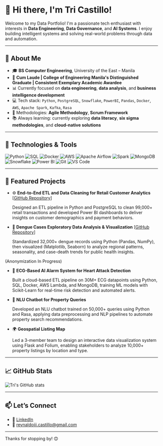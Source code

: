 # 👋 Hi there, I'm Tri Castillo!

Welcome to my Data Portfolio! I'm a passionate tech enthusiast with interests in **Data Engineering**, **Data Governance**, and **AI Systems**. I enjoy building intelligent systems and solving real-world problems through data and automation.

---

## 💼 About Me

- 🎓 **BS Computer Engineering**, University of the East – Manila  
- 🏅 **Cum Laude | College of Engineering Manila's Distinguished Graduate | Consistent Exemplary Academic Awardee**
- 📊 Currently focused on **data engineering**, **data analysis**, and **business intelligence development**
- 💻 Tech stack: `Python`, `PostgreSQL`, `Snowflake`, `PowerBI`, `Pandas`, `Docker`, `AWS`, `Apache Spark`, `Kafka`, `Rasa`
- 🧠 Methodologies: **Agile Methodology**, **Scrum Framework**
- 📚 Always learning: currently exploring **data literacy**, **six sigma methodologies**, and **cloud-native solutions**

---

## 🔧 Technologies & Tools

![Python](https://img.shields.io/badge/-Python-3776AB?style=flat&logo=python&logoColor=white)
![SQL](https://img.shields.io/badge/-SQL-4479A1?style=flat&logo=postgresql&logoColor=white)
![Docker](https://img.shields.io/badge/-Docker-2496ED?style=flat&logo=docker&logoColor=white)
![AWS](https://img.shields.io/badge/-AWS-232F3E?style=flat&logo=amazon-aws&logoColor=white)
![Apache Airflow](https://img.shields.io/badge/-Airflow-017CEE?style=flat&logo=apache-airflow&logoColor=white)
![Spark](https://img.shields.io/badge/-Apache%20Spark-E25A1C?style=flat&logo=apachespark&logoColor=white)
![MongoDB](https://img.shields.io/badge/-MongoDB-47A248?style=flat&logo=mongodb&logoColor=white)
![Snowflake](https://img.shields.io/badge/-Snowflake-56B9EB?style=flat&logo=snowflake&logoColor=white)
![Power BI](https://img.shields.io/badge/-Power%20BI-F2C811?style=flat&logo=power-bi&logoColor=black)
![Git](https://img.shields.io/badge/-Git-F05032?style=flat&logo=git&logoColor=white)
![VS Code](https://img.shields.io/badge/-VSCode-007ACC?style=flat&logo=visual-studio-code&logoColor=white)

---

## 🚀 Featured Projects 
- ⚙️ **End-to-End ETL and Data Cleaning for Retail Customer Analytics** [[GitHub Repository](https://github.com/TriCastillo/raw-customer-data)]

  Designed an ETL pipeline in Python and PostgreSQL to clean 99,000+ retail transactions and developed Power BI dashboards to deliver insights on customer demographics and payment behaviors.


- 🦟 **Dengue Cases Exploratory Data Analysis & Visualization** [[GitHub Repository](https://github.com/TriCastillo/doh-dengue-eda-viz)]

  Standardized 32,000+ dengue records using Python (Pandas, NumPy), then visualized (Matplotlib, Seaborn) to analyze regional patterns, seasonality, and case-death trends for public health insights.

(Anonymization In Progress)

- 🔬 **ECG-Based AI Alarm System for Heart Attack Detection** 

  Built a cloud-based ETL pipeline on 30M+ ECG datapoints using Python, SQL, Docker, AWS Lambda, and MongoDB, training ML models with Scikit-Learn for real-time risk detection and automated alerts.

- 🤖 **NLU Chatbot for Property Queries**

  Developed an NLU chatbot trained on 50,000+ queries using Python and Rasa, applying data preprocessing and NLP pipelines to automate property search recommendations.

- 🌍 **Geospatial Listing Map**

  Led a 3-member team to design an interactive data visualization system using Flask and Folium, enabling stakeholders to analyze 10,000+ property listings by location and type.

---

## 📈 GitHub Stats

![Tri's GitHub stats](https://github-readme-stats.vercel.app/api?username=TriCastillo&show_icons=true&theme=tokyonight)

---

## 📫 Let’s Connect

- 💼 [LinkedIn](https://www.linkedin.com/in/reynaldo-iii-castillo-975120303/)
- 📨 reynaldoiii.castillo@gmail.com

---

Thanks for stopping by! 😊
